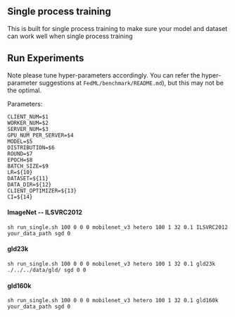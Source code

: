 ## Single process training
This is built for single process training to make sure your model and dataset can work well when single process training


## Run Experiments
Note please tune hyper-parameters accordingly. 
You can refer the hyper-parameter suggestions at `FedML/benchmark/README.md`), but this may not be the optimal.

Parameters:
```
CLIENT_NUM=$1
WORKER_NUM=$2
SERVER_NUM=$3
GPU_NUM_PER_SERVER=$4
MODEL=$5
DISTRIBUTION=$6
ROUND=$7
EPOCH=$8
BATCH_SIZE=$9
LR=${10}
DATASET=${11}
DATA_DIR=${12}
CLIENT_OPTIMIZER=${13}
CI=${14}
```

#### ImageNet -- ILSVRC2012

```
sh run_single.sh 100 0 0 0 mobilenet_v3 hetero 100 1 32 0.1 ILSVRC2012 your_data_path sgd 0
```




#### gld23k

```
sh run_single.sh 100 0 0 0 mobilenet_v3 hetero 100 1 32 0.1 gld23k ./../../data/gld/ sgd 0 0
```



#### gld160k

```
sh run_single.sh 100 0 0 0 mobilenet_v3 hetero 100 1 32 0.1 gld160k your_data_path sgd 0
```


















